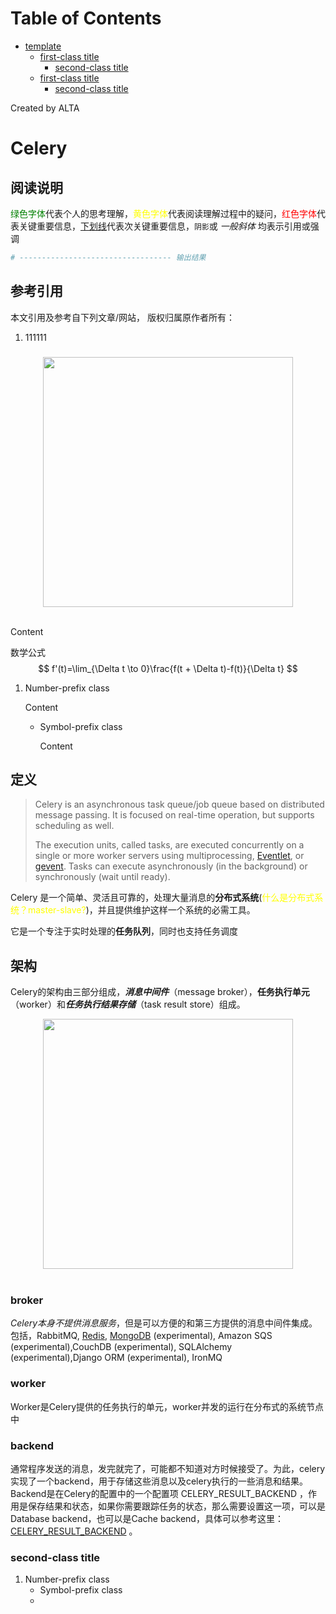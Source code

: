 
Table of Contents
=================

   * [template](#template)
      * [first-class title](#first-class-title)
         * [second-class title](#second-class-title)
      * [first-class title](#first-class-title-1)
         * [second-class title](#second-class-title-1)

Created by ALTA
# Celery  
## 阅读说明  

<font color=#008000>绿色字体</font>代表个人的思考理解，<font color=Yellow>黄色字体</font>代表阅读理解过程中的疑问，<font color=Red>红色字体</font>代表关键重要信息，<u>下划线</u>代表次关键重要信息，`阴影`或 *一般斜体* 均表示引用或强调 

```python
# ---------------------------------- 输出结果
```

## 参考引用  

本文引用及参考自下列文章/网站， 版权归属原作者所有：

1. 111111

### 

<div align="center"> <img src="https://blackholemedia.github.io/documents/statics/417bc315-4409-48c6-83e0-59e8d405429e.jpg" width="400px"> </div><br>

Content 

数学公式
$$
f'(t)=\lim_{\Delta t \to 0}\frac{f(t + \Delta t)-f(t)}{\Delta t}
$$

1. Number-prefix class  

   Content 

   - Symbol-prefix class 

     Content 

## 定义  

> Celery is an asynchronous task queue/job queue based on distributed message passing. It is focused on real-time operation, but supports scheduling as well.
>
> The execution units, called tasks, are executed concurrently on a single or more worker servers using multiprocessing, [Eventlet](http://eventlet.net/), or [gevent](http://gevent.org/). Tasks can execute asynchronously (in the background) or synchronously (wait until ready).

Celery 是一个简单、灵活且可靠的，处理大量消息的**分布式系统**(<font color=Yellow>什么是分布式系统？master-slave?</font>)，并且提供维护这样一个系统的必需工具。

它是一个专注于实时处理的**任务队列**，同时也支持任务调度

## 架构  

Celery的架构由三部分组成，***消息中间件***（message broker），**任务执行单元**（worker）和***任务执行结果存储***（task result store）组成。  

<div align="center"> <img src="https://blackholemedia.github.io/documents/statics/celery.png" width="400px"> </div><br>

### broker  

*Celery本身不提供消息服务*，但是可以方便的和第三方提供的消息中间件集成。包括，RabbitMQ, [Redis](http://lib.csdn.net/base/redis), [MongoDB](http://lib.csdn.net/base/mongodb) (experimental), Amazon SQS (experimental),CouchDB (experimental), SQLAlchemy (experimental),Django ORM (experimental), IronMQ  

### worker  

Worker是Celery提供的任务执行的单元，worker并发的运行在分布式的系统节点中  

### backend  

通常程序发送的消息，发完就完了，可能都不知道对方时候接受了。为此，celery实现了一个backend，用于存储这些消息以及celery执行的一些消息和结果。Backend是在Celery的配置中的一个配置项 CELERY_RESULT_BACKEND ，作用是保存结果和状态，如果你需要跟踪任务的状态，那么需要设置这一项，可以是Database backend，也可以是Cache backend，具体可以参考这里： [CELERY_RESULT_BACKEND](http://docs.celeryproject.org/en/latest/configuration.html#celery-result-backend) 。

### second-class title  

1. Number-prefix class  
   - Symbol-prefix class
   - 